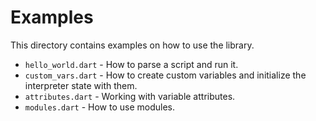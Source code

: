 # Examples
This directory contains examples on how to use the library.
- `hello_world.dart` - How to parse a script and run it.
- `custom_vars.dart` - How to create custom variables and initialize the interpreter state with them.
- `attributes.dart` - Working with variable attributes.
- `modules.dart` - How to use modules.